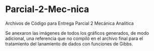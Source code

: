 # Parcial-2-Mec-nica
Archivos de Código para Entrega Parcial 2 Mecánica Analítica

Se anexaron las imágenes de todos los gráficos generados, de modo adicional, una referencia que no compiló en el archivo final para el tratamiento del lanamiento de dados con funciones de Gibbs.
